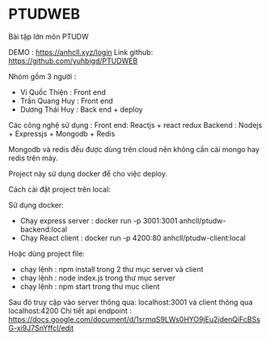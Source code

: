 # PTUDWEB

Bài tập lớn môn PTUDW

DEMO : https://anhcll.xyz/login
Link github: https://github.com/yuhbigd/PTUDWEB

Nhóm gồm 3 người :

- Vi Quốc Thiện : Front end
- Trần Quang Huy : Front end
- Dương Thái Huy : Back end + deploy

Các công nghệ sử dụng :
Front end: Reactjs + react redux
Backend : Nodejs + Expressjs + Mongodb + Redis

Mongodb và redis đều được dùng trên cloud nên không cần cài mongo hay redis trên máy.

Project này sử dụng docker để cho việc deploy.

Cách cài đặt project trên local:

Sử dụng docker:

- Chạy express server : docker run -p 3001:3001 anhcll/ptudw-backend:local
- Chạy React client : docker run -p 4200:80 anhcll/ptudw-client:local

Hoặc dùng project file:

- chạy lệnh : npm install trong 2 thư mục server và client
- chạy lệnh : node index.js trong thư mục server
- chạy lệnh : npm start trong thư mục client

Sau đó truy cập vào server thông qua: localhost:3001 và client thông qua localhost:4200
Chi tiết api endpoint : https://docs.google.com/document/d/1srmqS9LWs0HYO9jEu2jdenQiFcBSsG-xi9J7SnYffcI/edit
